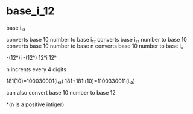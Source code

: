 # base_i_12
base i₁₂

converts base 10 number to base i₁₂
converts base i₁₂ number to base 10
converts base 10 number to base n
converts base 10 number to base iₙ

-(12ⁿ)i -(12ⁿ) 12ⁿi 12ⁿ

n incrents every 4 digits

181(10)=100030001(i₁₂)
181+181i(10)=1100330011(i₁₂)

can also convert base 10 number to base 12

*(n is a positive intiger)
